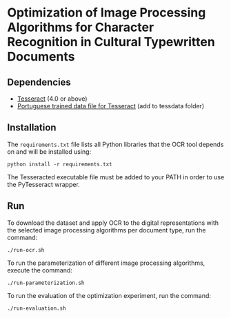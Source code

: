 # Optimization of Image Processing Algorithms for Character Recognition in Cultural Typewritten Documents

## Dependencies

* [Tesseract](https://tesseract-ocr.github.io/tessdoc/Home.html) (4.0 or above)
* [Portuguese trained data file for Tesseract](https://github.com/tesseract-ocr/tessdata_best/blob/main/por.traineddata) (add to tessdata folder)

## Installation

The `requirements.txt` file lists all Python libraries that the OCR tool depends on and will be installed using:

```
python install -r requirements.txt
```

The Tesseracted executable file must be added to your PATH in order to use the PyTesseract wrapper.

## Run

To download the dataset and apply OCR to the digital representations with the selected image processing algorithms per document type, run the command:

```
./run-ocr.sh
```

To run the parameterization of different image processing algorithms, execute the command:

```
./run-parameterization.sh
```

To run the evaluation of the optimization experiment, run the command:

```
./run-evaluation.sh
```